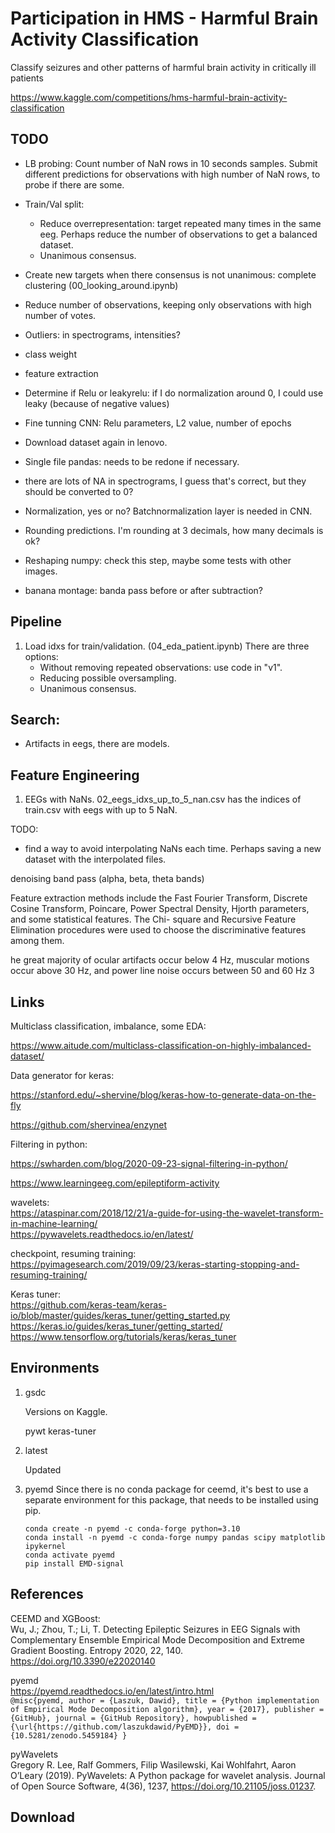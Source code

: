 # Participation in HMS - Harmful Brain Activity Classification

Classify seizures and other patterns of harmful brain activity in critically ill patients

https://www.kaggle.com/competitions/hms-harmful-brain-activity-classification

## TODO

- LB probing: Count number of NaN rows in 10 seconds samples. Submit different predictions for observations with high number of NaN rows, to probe if there are some.

- Train/Val split: 
    - Reduce overrepresentation: target repeated many times in the same eeg. Perhaps reduce the number of observations to get a balanced dataset.
    - Unanimous consensus.
- Create new targets when there consensus is not unanimous: complete clustering (00_looking_around.ipynb)
- Reduce number of observations, keeping only observations with high number of votes.
- Outliers: in spectrograms, intensities?
- class weight
- feature extraction
- Determine if Relu or leakyrelu: if I do normalization around 0, I could use leaky (because of negative values)
- Fine tunning CNN: Relu parameters, L2 value, number of epochs
- Download dataset again in lenovo.
- Single file pandas: needs to be redone if necessary.
- there are lots of NA in spectrograms, I guess that's correct, but they should be converted to 0?
- Normalization, yes or no? Batchnormalization layer is needed in CNN.
- Rounding predictions. I'm rounding at 3 decimals, how many decimals is ok?
- Reshaping numpy: check this step, maybe some tests with other images.
- banana montage: banda pass before or after subtraction?

## Pipeline

1. Load idxs for train/validation. (04_eda_patient.ipynb) There are three options:
    - Without removing repeated observations: use code in "v1".
    - Reducing possible oversampling.
    - Unanimous consensus.

## Search:
- Artifacts in eegs, there are models.

## Feature Engineering

1. EEGs with NaNs.
02_eegs_idxs_up_to_5_nan.csv has the indices of train.csv with eegs with up to 5 NaN.

TODO:
- find a way to avoid interpolating NaNs each time. Perhaps saving a new dataset with the interpolated files.

denoising
band pass (alpha, beta, theta bands)

Feature extraction methods include the Fast Fourier Transform, Discrete
Cosine Transform, Poincare, Power Spectral Density, Hjorth parameters, and some statistical features. The Chi-
square and Recursive Feature Elimination procedures were used to choose the discriminative features among
them.

he great majority of
ocular artifacts occur below 4 Hz, muscular motions occur above 30 Hz, and power line noise occurs between
50 and 60 Hz 3



## Links

Multiclass classification, imbalance, some EDA:

https://www.aitude.com/multiclass-classification-on-highly-imbalanced-dataset/

Data generator for keras:

https://stanford.edu/~shervine/blog/keras-how-to-generate-data-on-the-fly

https://github.com/shervinea/enzynet

Filtering in python:

https://swharden.com/blog/2020-09-23-signal-filtering-in-python/

https://www.learningeeg.com/epileptiform-activity  


wavelets:  
https://ataspinar.com/2018/12/21/a-guide-for-using-the-wavelet-transform-in-machine-learning/  
https://pywavelets.readthedocs.io/en/latest/  

checkpoint, resuming training:  
https://pyimagesearch.com/2019/09/23/keras-starting-stopping-and-resuming-training/

Keras tuner:  
https://github.com/keras-team/keras-io/blob/master/guides/keras_tuner/getting_started.py  
https://keras.io/guides/keras_tuner/getting_started/  
https://www.tensorflow.org/tutorials/keras/keras_tuner  


## Environments

1. gsdc

    Versions on Kaggle.

    pywt keras-tuner

1. latest

    Updated

1. pyemd
    Since there is no conda package for ceemd, it's best to use a separate environment for this package, that needs to be installed using pip.

    ``conda create -n pyemd -c conda-forge python=3.10``  
    ``conda install -n pyemd -c conda-forge numpy pandas scipy matplotlib ipykernel``  
    ``conda activate pyemd``  
    ``pip install EMD-signal``  


## References

CEEMD and XGBoost:  
Wu, J.; Zhou, T.; Li, T. Detecting Epileptic Seizures in EEG Signals with Complementary Ensemble Empirical Mode Decomposition and Extreme Gradient Boosting. Entropy 2020, 22, 140. https://doi.org/10.3390/e22020140


pyemd  
https://pyemd.readthedocs.io/en/latest/intro.html  
``@misc{pyemd,
  author = {Laszuk, Dawid},
  title = {Python implementation of Empirical Mode Decomposition algorithm},
  year = {2017},
  publisher = {GitHub},
  journal = {GitHub Repository},
  howpublished = {\url{https://github.com/laszukdawid/PyEMD}},
  doi = {10.5281/zenodo.5459184}
}``

pyWavelets  
Gregory R. Lee, Ralf Gommers, Filip Wasilewski, Kai Wohlfahrt, Aaron O’Leary (2019). PyWavelets: A Python package for wavelet analysis. Journal of Open Source Software, 4(36), 1237, https://doi.org/10.21105/joss.01237.  




## Download

